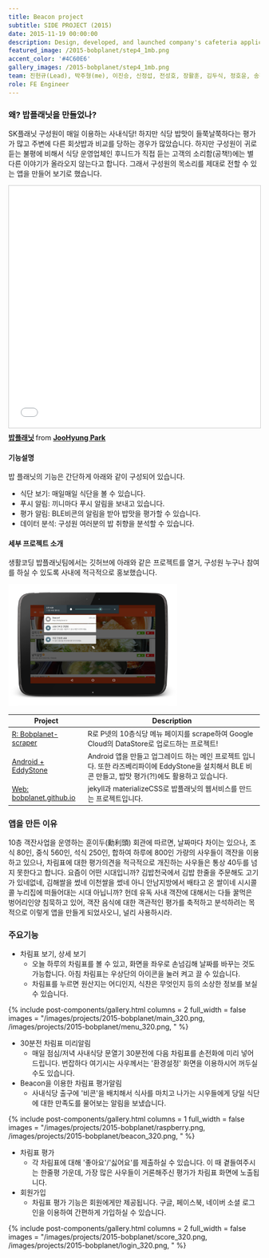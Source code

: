 ```yaml
---
title: Beacon project
subtitle: SIDE PROJECT (2015)
date: 2015-11-19 00:00:00
description: Design, developed, and launched company's cafeteria application (SK planet, WHONEED). My friends and I thought it was inconvenient for us not to have the restaurant application for our company's cafeteria. So we made the Android app and web service. In addition, because we agreed to try out some fun ideas in this dining service, we tried out several services like Eddystone Beacon or Firebase.
featured_image: /2015-bobplanet/step4_1mb.png
accent_color: '#4C60E6'
gallery_images: /2015-bobplanet/step4_1mb.png
team: 진헌규(Lead), 박주형(me), 이진승, 신정섭, 전성호, 장활훈, 김두식, 정호윤, 송진석
role: FE Engineer
---
```


### 왜? 밥플래닛을 만들었나?

SK플래닛 구성원이 매일 이용하는 사내식당! 하지만 식당 밥맛이 들쭉날쭉하다는 평가가 많고 주변에 다른 회삿밥과 비교를 당하는 경우가 많았습니다. 하지만 구성원이 귀로 듣는 불평에 비해서 식당 운영업체인 후니드가 직접 듣는 고객의 소리함(공책!)에는 별다른 이야기가 올라오지 않는다고 합니다. 그래서 구성원의 목소리를 제대로 전할 수 있는 앱을 만들어 보기로 했습니다. 

<iframe src="//www.slideshare.net/slideshow/embed_code/key/i34MRy1UT32DnV" width="595" height="485" frameborder="0" marginwidth="0" marginheight="0" scrolling="no" style="border:1px solid #CCC; border-width:1px; margin-bottom:5px; max-width: 100%;" allowfullscreen> </iframe> <div style="margin-bottom:5px"> <strong> <a href="//www.slideshare.net/dusskapark/ss-56227884" title="밥플래닛" target="_blank">밥플래닛</a> </strong> from <strong><a href="https://www.slideshare.net/dusskapark" target="_blank">JooHyung Park</a></strong> </div>

#### 기능설명 

밥 플래닛의 기능은 간단하게 아래와 같이 구성되어 있습니다. 

* 식단 보기: 매일매일 식단을 볼 수 있습니다. 
* 푸시 알림: 끼니마다 푸시 알림을 보내고 있습니다.
* 평가 알림: BLE비콘의 알림을 받아 밥맛을 평가할 수 있습니다. 
* 데이터 분석: 구성원 여러분의 밥 취향을 분석할 수 있습니다. 

#### 세부 프로젝트 소개

생활코딩 밥플래닛팀에서는 깃허브에 아래와 같은 프로젝트를 열거, 구성원 누구나 참여를 하실 수 있도록 사내에 적극적으로 홍보했습니다. 

<img src="../images/projects/2015-bobplanet/2015-11-19-nexus10.png" alt="2015-11-19-nexus10.png" style="zoom:33%;" />

| Project | Description |
| ------- | ----------- |
| [R: Bobplanet-scraper](https://github.com/bobplanet/Bobplanet-scraper) | R로 P넷의 10층식당 메뉴 페이지를 scrape하여 Google Cloud의 DataStore로 업로드하는 프로젝트!|
| [Android + EddyStone](https://github.com/bobplanet/Bobplanet) | Android 앱을 만들고 업그레이드 하는 메인 프로젝트 입니다. 또한 라즈베리파이에 EddyStone을 설치해서 BLE 비콘 만들고, 밥맛 평가(?!)에도 활용하고 있습니다. |
| [Web: bobplanet.github.io](https://github.com/bobplanet/bobplanet.github.io) | jekyll과 materializeCSS로 밥플래닛의 웹서비스를 만드는 프로젝트입니다.|


### 앱을 만든 이유

10층 객잔사업을 운영하는 훈이두(勳利頭) 회관에 따르면, 날짜마다 차이는 있으나, 조식 80인, 중식 560인, 석식 250인, 합하여 하루에 800인 가량의 사우들이 객잔을 이용하고 있으나, 차림표에 대한 평가의견을 적극적으로 개진하는 사우들은 통상 40두를 넘지 못한다고 합니다. 요즘이 어떤 시대입니까? 김밥천국에서 김밥 한줄을 주문해도 고기가 있네없네, 김해쌀을 썼네 이천쌀을 썼네 아니 안남지방에서 배타고 온 쌀이네 시시콜콜 누리집에 떠들어대는 시대 아닙니까? 헌데 유독 사내 객잔에 대해서는 다들 꿀먹은 벙어리인양 침묵하고 있어, 객잔 음식에 대한 객관적인 평가를 축적하고 분석하려는 목적으로 이렇게 앱을 만들게 되었사오니, 널리 사용하시라.

### 주요기능

* 차림표 보기, 상세 보기
    - 오늘 하루의 차림표를 볼 수 있고, 화면을 좌우로 손넘김해 날짜를 바꾸는 것도 가능합니다. 아침 차림표는 우상단의 아이콘을 눌러 켜고 끌 수 있습니다.
    - 차림표를 누르면 원산지는 어디인지, 식찬은 무엇인지 등의 소상한 정보를 보실 수 있습니다. 

{% include post-components/gallery.html
	columns = 2
	full_width = false
	images = "/images/projects/2015-bobplanet/main_320.png, /images/projects/2015-bobplanet/menu_320.png, 
	"
%}


* 30분전 차림표 미리알림
    - 매일 점심/저녁 사내식당 문열기 30분전에 다음 차림표를 손전화에 미리 넣어드립니다. 번잡하다 여기시는 사우께서는 '환경설정' 화면을 이용하시어 꺼두실 수도 있습니다.
* Beacon을 이용한 차림표 평가알림
    - 사내식당 출구에 '비콘'을 배치해서 식사를 마치고 나가는 시우들에게 당일 식단에 대한 만족도를 물어보는 알림을 보냈습니다. 

{% include post-components/gallery.html
	columns = 1
	full_width = false
	images = "/images/projects/2015-bobplanet/raspberry.png, /images/projects/2015-bobplanet/beacon_320.png,
	"
%}

* 차림표 평가
    - 각 차림표에 대해 '좋아요'/'싫어요'를 제출하실 수 있습니다. 이 때 곁들여주시는 한줄평 가운데, 가장 많은 사우들이 거론해주신 평가가 차림표 화면에 노출됩니다.
* 회원가입
    - 차림표 평가 기능은 회원에게만 제공됩니다. 구글, 페이스북, 네이버 소셜 로그인을 이용하여 간편하게 가입하실 수 있습니다. 

{% include post-components/gallery.html
	columns = 2
	full_width = false
	images = "/images/projects/2015-bobplanet/score_320.png, /images/projects/2015-bobplanet/login_320.png,
	"
%}
